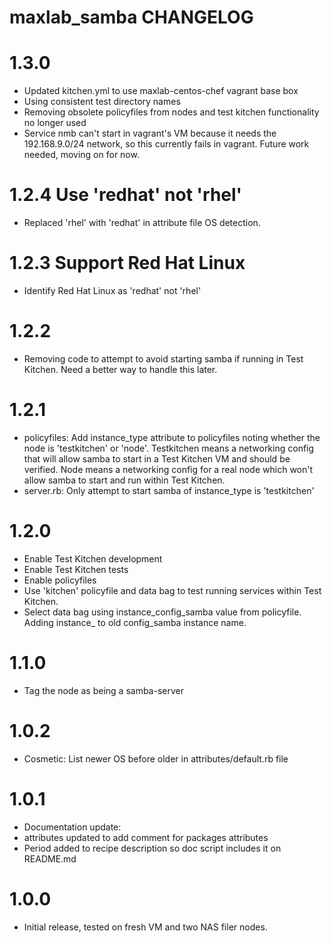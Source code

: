 # maxlab_samba CHANGELOG

# 1.3.0

* Updated kitchen.yml to use maxlab-centos-chef vagrant base box
* Using consistent test directory names
* Removing obsolete policyfiles from nodes and test kitchen functionality no longer used
* Service nmb can't start in vagrant's VM because it needs the 192.168.9.0/24 network, so this currently fails in vagrant.   Future work needed, moving on for now.

# 1.2.4 Use 'redhat' not 'rhel'

* Replaced 'rhel' with 'redhat' in attribute file OS detection.

# 1.2.3 Support Red Hat Linux

* Identify Red Hat Linux as 'redhat' not 'rhel'

# 1.2.2

* Removing code to attempt to avoid starting samba if running in Test Kitchen. Need a better way to handle this later.

# 1.2.1

* policyfiles: Add instance_type attribute to policyfiles noting whether the node is 'testkitchen' or 'node'.  Testkitchen means a networking config that will allow samba to start in a Test Kitchen VM and should be verified.  Node means a networking config for a real node which won't allow samba to start and run within Test Kitchen.
* server.rb: Only attempt to start samba of instance_type is 'testkitchen'

# 1.2.0

* Enable Test Kitchen development
* Enable Test Kitchen tests
* Enable policyfiles
* Use 'kitchen' policyfile and data bag to test running services within Test Kitchen.
* Select data bag using instance_config_samba value from policyfile. Adding instance_ to old config_samba instance name.

# 1.1.0

* Tag the node as being a samba-server

# 1.0.2

* Cosmetic: List newer OS before older in attributes/default.rb file

# 1.0.1

* Documentation update:
* attributes updated to add comment for packages attributes
* Period added to recipe description so doc script includes it on README.md

# 1.0.0

* Initial release, tested on fresh VM and two NAS filer nodes.
